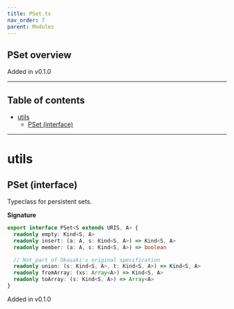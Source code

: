 ```yaml
---
title: PSet.ts
nav_order: 7
parent: Modules
---
```


## PSet overview

Added in v0.1.0

---

<h2 class="text-delta">Table of contents</h2>

- [utils](#utils)
  - [PSet (interface)](#pset-interface)

---

# utils

## PSet (interface)

Typeclass for persistent sets.

**Signature**

```ts
export interface PSet<S extends URIS, A> {
  readonly empty: Kind<S, A>
  readonly insert: (a: A, s: Kind<S, A>) => Kind<S, A>
  readonly member: (a: A, s: Kind<S, A>) => boolean

  // Not part of Okasaki's original specification
  readonly union: (s: Kind<S, A>, t: Kind<S, A>) => Kind<S, A>
  readonly fromArray: (xs: Array<A>) => Kind<S, A>
  readonly toArray: (s: Kind<S, A>) => Array<A>
}
```

Added in v0.1.0
